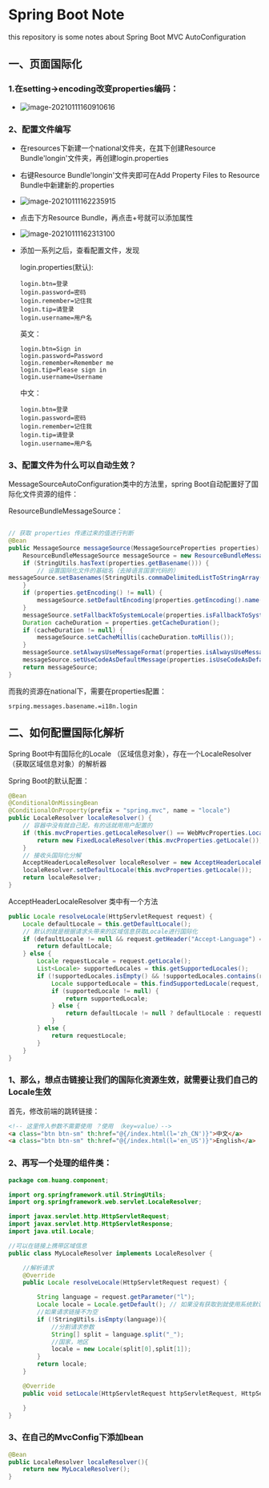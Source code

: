 # Spring Boot Note
this repository is some notes about Spring Boot MVC AutoConfiguration

## 一、页面国际化

### 1.在setting->encoding改变properties编码：

- ![image-20210111160910616](C:%5CUsers%5Clenovo%5CAppData%5CRoaming%5CTypora%5Ctypora-user-images%5Cimage-20210111160910616.png)

### 2、配置文件编写

- 在resources下新建一个national文件夹，在其下创建Resource Bundle'longin'文件夹，再创建login.properties

- 右键Resource Bundle'longin'文件夹即可在Add Property Files to Resource Bundle中新建新的.properties

- ![image-20210111162235915](C:%5CUsers%5Clenovo%5CAppData%5CRoaming%5CTypora%5Ctypora-user-images%5Cimage-20210111162235915.png)

- 点击下方Resource Bundle，再点击+号就可以添加属性

- ![image-20210111162313100](C:%5CUsers%5Clenovo%5CAppData%5CRoaming%5CTypora%5Ctypora-user-images%5Cimage-20210111162313100.png)

- 添加一系列之后，查看配置文件，发现

  login.properties(默认):

  ```properties
  login.btn=登录
  login.password=密码
  login.remember=记住我
  login.tip=请登录
  login.username=用户名
  ```

  英文：

  ```properties
  login.btn=Sign in
  login.password=Password
  login.remember=Remember me
  login.tip=Please sign in
  login.username=Username
  ```

  中文：

  ```properties
  login.btn=登录
  login.password=密码
  login.remember=记住我
  login.tip=请登录
  login.username=用户名
  ```

  

### 3、配置文件为什么可以自动生效？

MessageSourceAutoConfiguration类中的方法里，spring Boot自动配置好了国际化文件资源的组件：

ResourceBundleMessageSource：

```java

// 获取 properties 传递过来的值进行判断
@Bean
public MessageSource messageSource(MessageSourceProperties properties) {
    ResourceBundleMessageSource messageSource = new ResourceBundleMessageSource();
    if (StringUtils.hasText(properties.getBasename())) {
        // 设置国际化文件的基础名（去掉语言国家代码的）
messageSource.setBasenames(StringUtils.commaDelimitedListToStringArray(StringUtils.trimAllWhitespace(properties.getBasename())));
    }
    if (properties.getEncoding() != null) {
        messageSource.setDefaultEncoding(properties.getEncoding().name());
    }
    messageSource.setFallbackToSystemLocale(properties.isFallbackToSystemLocale());
    Duration cacheDuration = properties.getCacheDuration();
    if (cacheDuration != null) {
        messageSource.setCacheMillis(cacheDuration.toMillis());
    }
    messageSource.setAlwaysUseMessageFormat(properties.isAlwaysUseMessageFormat());
    messageSource.setUseCodeAsDefaultMessage(properties.isUseCodeAsDefaultMessage());
    return messageSource;
}
```

而我的资源在national下，需要在properties配置：

```properties
srping.messages.basename.=i18n.login
```



## 二、如何配置国际化解析

Spring Boot中有国际化的Locale （区域信息对象），存在一个LocaleResolver （获取区域信息对象）的解析器

Spring Boot的默认配置：

```java
@Bean
@ConditionalOnMissingBean
@ConditionalOnProperty(prefix = "spring.mvc", name = "locale")
public LocaleResolver localeResolver() {
    // 容器中没有就自己配，有的话就用用户配置的
    if (this.mvcProperties.getLocaleResolver() == WebMvcProperties.LocaleResolver.FIXED) {
        return new FixedLocaleResolver(this.mvcProperties.getLocale());
    }
    // 接收头国际化分解
    AcceptHeaderLocaleResolver localeResolver = new AcceptHeaderLocaleResolver();
    localeResolver.setDefaultLocale(this.mvcProperties.getLocale());
    return localeResolver;
}
```

AcceptHeaderLocaleResolver 类中有一个方法

```java
public Locale resolveLocale(HttpServletRequest request) {
    Locale defaultLocale = this.getDefaultLocale();
    // 默认的就是根据请求头带来的区域信息获取Locale进行国际化
    if (defaultLocale != null && request.getHeader("Accept-Language") == null) {
        return defaultLocale;
    } else {
        Locale requestLocale = request.getLocale();
        List<Locale> supportedLocales = this.getSupportedLocales();
        if (!supportedLocales.isEmpty() && !supportedLocales.contains(requestLocale)) {
            Locale supportedLocale = this.findSupportedLocale(request, supportedLocales);
            if (supportedLocale != null) {
                return supportedLocale;
            } else {
                return defaultLocale != null ? defaultLocale : requestLocale;
            }
        } else {
            return requestLocale;
        }
    }
}
```

### 1、那么，想点击链接让我们的国际化资源生效，就需要让我们自己的Locale生效

首先，修改前端的跳转链接：

```html
<!-- 这里传入参数不需要使用 ？使用 （key=value）-->
<a class="btn btn-sm" th:href="@{/index.html(l='zh_CN')}">中文</a>
<a class="btn btn-sm" th:href="@{/index.html(l='en_US')}">English</a>
```

### 2、再写一个处理的组件类：

```java
package com.huang.component;

import org.springframework.util.StringUtils;
import org.springframework.web.servlet.LocaleResolver;

import javax.servlet.http.HttpServletRequest;
import javax.servlet.http.HttpServletResponse;
import java.util.Locale;

//可以在链接上携带区域信息
public class MyLocaleResolver implements LocaleResolver {

    //解析请求
    @Override
    public Locale resolveLocale(HttpServletRequest request) {

        String language = request.getParameter("l");
        Locale locale = Locale.getDefault(); // 如果没有获取到就使用系统默认的
        //如果请求链接不为空
        if (!StringUtils.isEmpty(language)){
            //分割请求参数
            String[] split = language.split("_");
            //国家，地区
            locale = new Locale(split[0],split[1]);
        }
        return locale;
    }

    @Override
    public void setLocale(HttpServletRequest httpServletRequest, HttpServletResponse httpServletResponse, Locale locale) {

    }
}
```

### 3、在自己的MvcConfig下添加bean

```java
@Bean
public LocaleResolver localeResolver(){
    return new MyLocaleResolver();
}
```

